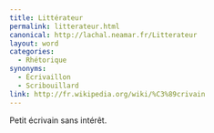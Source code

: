 ```yaml
---
title: Littérateur
permalink: litterateur.html
canonical: http://lachal.neamar.fr/Litterateur
layout: word
categories:
  - Rhétorique
synonyms:
  - Écrivaillon
  - Scribouillard
link: http://fr.wikipedia.org/wiki/%C3%89crivain
---
```


Petit écrivain sans intérêt.

